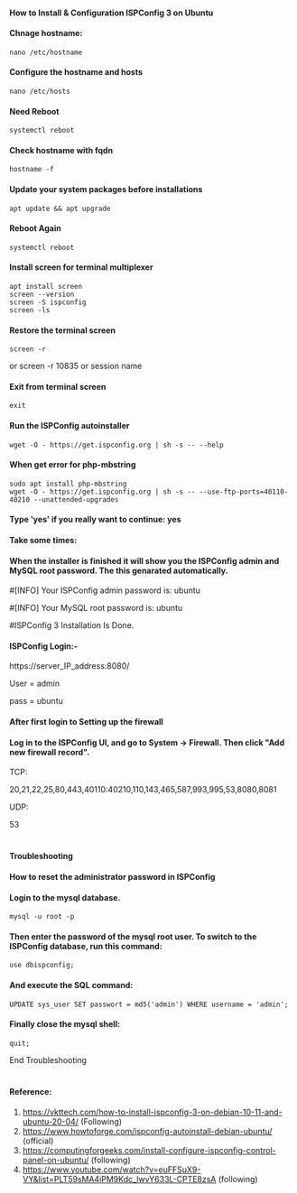 #### How to Install & Configuration ISPConfig 3 on Ubuntu



#### Chnage hostname:
    nano /etc/hostname

#### Configure the hostname and hosts
    nano /etc/hosts


#### Need Reboot
    systemctl reboot

#### Check hostname with fqdn
    hostname -f

#### Update your system packages before installations
    apt update && apt upgrade

#### Reboot Again

    systemctl reboot

#### Install screen for terminal multiplexer
```
apt install screen
screen --version
screen -S ispconfig
screen -ls
```
#### Restore the terminal screen
    screen -r 
or
    screen -r 10835 or session name
#### Exit from terminal screen
    exit

#### Run the ISPConfig autoinstaller

    wget -O - https://get.ispconfig.org | sh -s -- --help

#### When get error for php-mbstring
    sudo apt install php-mbstring
    wget -O - https://get.ispconfig.org | sh -s -- --use-ftp-ports=40110-40210 --unattended-upgrades


#### Type 'yes' if you really want to continue: yes

#### Take some times:

#### When the installer is finished it will show you the ISPConfig admin and MySQL root password. The this genarated automatically. 

#[INFO] Your ISPConfig admin password is: ubuntu

#[INFO] Your MySQL root password is: ubuntu

#ISPConfig 3 Installation Is Done.


#### ISPConfig Login:-

https://server_IP_address:8080/

User = admin

pass = ubuntu

#### After first login to Setting up the firewall

#### Log in to the ISPConfig UI, and go to System -> Firewall. Then click "Add new firewall record".

TCP:

20,21,22,25,80,443,40110:40210,110,143,465,587,993,995,53,8080,8081

UDP:

53

#
#### Troubleshooting
#### How to reset the administrator password in ISPConfig

#### Login to the mysql database.

    mysql -u root -p

#### Then enter the password of the mysql root user. To switch to the ISPConfig database, run this command:

    use dbispconfig;

#### And execute the SQL command:

    UPDATE sys_user SET passwort = md5('admin') WHERE username = 'admin';

#### Finally close the mysql shell:

    quit;

End Troubleshooting
#
#### Reference: 
1. https://vkttech.com/how-to-install-ispconfig-3-on-debian-10-11-and-ubuntu-20-04/ (Following)
2. https://www.howtoforge.com/ispconfig-autoinstall-debian-ubuntu/ (official)
3. https://computingforgeeks.com/install-configure-ispconfig-control-panel-on-ubuntu/ (following)
4. https://www.youtube.com/watch?v=euFFSuX9-VY&list=PLT59sMA4iPM9Kdc_lwvY633L-CPTE8zsA (following)
#
